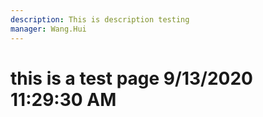 ```yaml
---
description: This is description testing
manager: Wang.Hui
---
```

# this is a test page 9/13/2020 11:29:30 AM